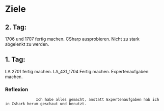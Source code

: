 # Ziele
## 2. Tag:        
1706 und 1707 fertig machen. 
CSharp ausprobieren. 
Nicht zu stark abgelenkt zu werden.




## 1. Tag:        
LA 2701 fertig machen.
LA_431_1704 Fertig machen. 
Expertenaufgaben machen.
### Reflexion
                  Ich habe alles gemacht, anstatt Expertenaufgaben hab ich in Cshark herum geschaut und benutzt.
